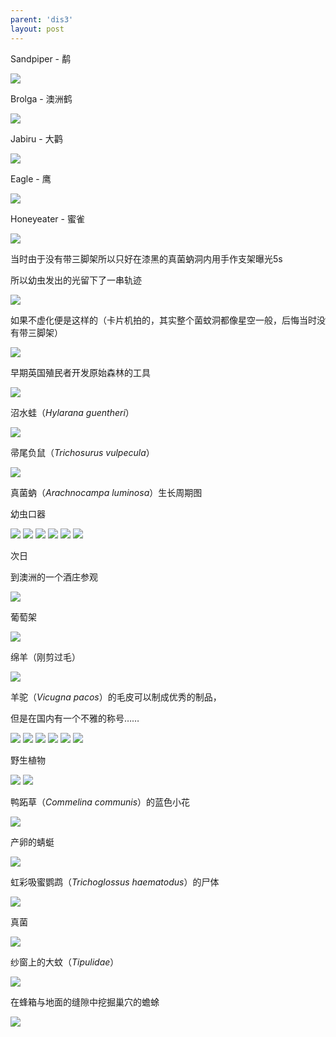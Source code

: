 ```yaml
---
parent: 'dis3'
layout: post
---
```


Sandpiper - 鹬

<img class='disc' src='https://lykoseremos.github.io/gmalb-01/dis3/371.jpg'>

Brolga - 澳洲鹤

<img class='disc' src='https://lykoseremos.github.io/gmalb-01/dis3/372.jpg'>

Jabiru - 大鹳

<img class='disc' src='https://lykoseremos.github.io/gmalb-01/dis3/373.jpg'>

Eagle - 鹰

<img class='disc' src='https://lykoseremos.github.io/gmalb-01/dis3/374.jpg'>

Honeyeater - 蜜雀

<img class='disc' src='https://lykoseremos.github.io/gmalb-01/dis3/375.jpg'>

当时由于没有带三脚架所以只好在漆黑的真菌蚋洞内用手作支架曝光5s


所以幼虫发出的光留下了一串轨迹

<img class='disc' src='https://lykoseremos.github.io/gmalb-01/dis3/376.jpg'>

如果不虚化便是这样的（卡片机拍的，其实整个菌蚊洞都像星空一般，后悔当时没有带三脚架）

<img class='disc' src='https://lykoseremos.github.io/gmalb-01/dis3/377.jpg'>

早期英国殖民者开发原始森林的工具

<img class='disc' src='https://lykoseremos.github.io/gmalb-01/dis3/378.jpg'>

沼水蛙（<i>Hylarana guentheri</i>）

<img class='disc' src='https://lykoseremos.github.io/gmalb-01/dis3/380.jpg'>

帚尾负鼠（<i>Trichosurus vulpecula</i>）

<img class='disc' src='https://lykoseremos.github.io/gmalb-01/dis3/381.jpg'>

真菌蚋（<i>Arachnocampa luminosa</i>）生长周期图


幼虫口器

<img class='disc' src='https://lykoseremos.github.io/gmalb-01/dis3/382.jpg'>

<img class='disc' src='https://lykoseremos.github.io/gmalb-01/dis3/383.jpg'>

<img class='disc' src='https://lykoseremos.github.io/gmalb-01/dis3/384.jpg'>

<img class='disc' src='https://lykoseremos.github.io/gmalb-01/dis3/385.jpg'>

<img class='disc' src='https://lykoseremos.github.io/gmalb-01/dis3/386.jpg'>

<img class='disc' src='https://lykoseremos.github.io/gmalb-01/dis3/387.jpg'>

次日


到澳洲的一个酒庄参观

<img class='disc' src='https://lykoseremos.github.io/gmalb-01/dis3/388.jpg'>

葡萄架

<img class='disc' src='https://lykoseremos.github.io/gmalb-01/dis3/389.jpg'>

绵羊（刚剪过毛）

<img class='disc' src='https://lykoseremos.github.io/gmalb-01/dis3/390.jpg'>

羊驼（<i>Vicugna pacos</i>）的毛皮可以制成优秀的制品，

但是在国内有一个不雅的称号……

<img class='disc' src='https://lykoseremos.github.io/gmalb-01/dis3/391.jpg'>

<img class='disc' src='https://lykoseremos.github.io/gmalb-01/dis3/394.jpg'>

<img class='disc' src='https://lykoseremos.github.io/gmalb-01/dis3/395.jpg'>

<img class='disc' src='https://lykoseremos.github.io/gmalb-01/dis3/396.jpg'>

<img class='disc' src='https://lykoseremos.github.io/gmalb-01/dis3/400.jpg'>

<img class='disc' src='https://lykoseremos.github.io/gmalb-01/dis3/408.jpg'>

野生植物

<img class='disc' src='https://lykoseremos.github.io/gmalb-01/dis3/392.jpg'>

<img class='disc' src='https://lykoseremos.github.io/gmalb-01/dis3/393.jpg'>

鸭跖草（<i>Commelina communis</i>）的蓝色小花

<img class='disc' src='https://lykoseremos.github.io/gmalb-01/dis3/397.jpg'>

产卵的蜻蜓

<img class='disc' src='https://lykoseremos.github.io/gmalb-01/dis3/398.jpg'>

虹彩吸蜜鹦鹉（<i>Trichoglossus haematodus</i>）的尸体

<img class='disc' src='https://lykoseremos.github.io/gmalb-01/dis3/399.jpg'>

真菌

<img class='disc' src='https://lykoseremos.github.io/gmalb-01/dis3/402.jpg'>


纱窗上的大蚊（<i>Tipulidae</i>）

<img class='disc' src='https://lykoseremos.github.io/gmalb-01/dis3/401.jpg'>

在蜂箱与地面的缝隙中挖掘巢穴的蟾蜍

<img class='disc' src='https://lykoseremos.github.io/gmalb-01/dis3/403.jpg'>
